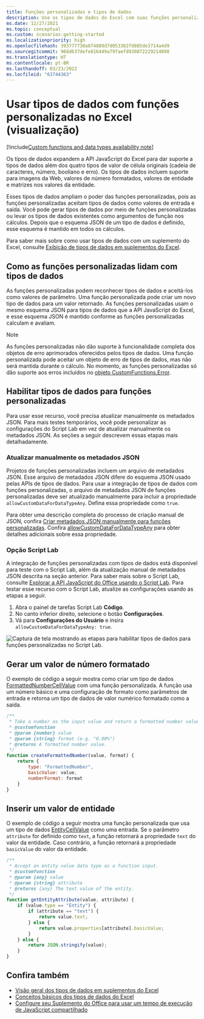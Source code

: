 ```yaml
---
title: Funções personalizadas e tipos de dados
description: Use os tipos de dados do Excel com suas funções personalizadas e Suplementos do Office.
ms.date: 12/27/2021
ms.topic: conceptual
ms.custom: scenarios:getting-started
ms.localizationpriority: high
ms.openlocfilehash: 393777730a6f4889d7d053382fd885de3714a4d9
ms.sourcegitcommit: 968d637defe816449a797aefd930872229214898
ms.translationtype: HT
ms.contentlocale: pt-BR
ms.lasthandoff: 03/23/2022
ms.locfileid: "63744363"
---
```

# <a name="use-data-types-with-custom-functions-in-excel-preview"></a>Usar tipos de dados com funções personalizadas no Excel (visualização)

[!include[Custom functions and data types availability note](../includes/excel-custom-functions-data-types-note.md)]

Os tipos de dados expandem a API JavaScript do Excel para dar suporte a tipos de dados além dos quatro tipos de valor de célula originais (cadeia de caracteres, número, booliano e erro). Os tipos de dados incluem suporte para imagens da Web, valores de número formatados, valores de entidade e matrizes nos valores da entidade.

Esses tipos de dados ampliam o poder das funções personalizadas, pois as funções personalizadas aceitam tipos de dados como valores de entrada e saída. Você pode gerar tipos de dados por meio de funções personalizadas ou levar os tipos de dados existentes como argumentos de função nos cálculos. Depois que o esquema JSON de um tipo de dados é definido, esse esquema é mantido em todos os cálculos.

Para saber mais sobre como usar tipos de dados com um suplemento do Excel, consulte [Exibição de tipos de dados em suplementos do Excel](excel-data-types-overview.md).

## <a name="how-custom-functions-handle-data-types"></a>Como as funções personalizadas lidam com tipos de dados

As funções personalizadas podem reconhecer tipos de dados e aceitá-los como valores de parâmetro. Uma função personalizada pode criar um novo tipo de dados para um valor retornado. As funções personalizadas usam o mesmo esquema JSON para tipos de dados que a API JavaScript do Excel, e esse esquema JSON é mantido conforme as funções personalizadas calculam e avaliam.

> [!NOTE]
> As funções personalizadas não dão suporte à funcionalidade completa dos objetos de erro aprimorados oferecidos pelos tipos de dados. Uma função personalizada pode aceitar um objeto de erro de tipos de dados, mas não será mantida durante o cálculo. No momento, as funções personalizadas só dão suporte aos erros incluídos no [objeto CustomFunctions.Error](custom-functions-errors.md).

## <a name="enable-data-types-for-custom-functions"></a>Habilitar tipos de dados para funções personalizadas

Para usar esse recurso, você precisa atualizar manualmente os metadados JSON. Para mais testes temporários, você pode personalizar as configurações do Script Lab em vez de atualizar manualmente os metadados JSON. As seções a seguir descrevem essas etapas mais detalhadamente.

### <a name="manually-update-json-metadata"></a>Atualizar manualmente os metadados JSON

Projetos de funções personalizadas incluem um arquivo de metadados JSON. Esse arquivo de metadados JSON difere do esquema JSON usado pelas APIs de tipos de dados. Para usar a integração de tipos de dados com funções personalizadas, o arquivo de metadados JSON de funções personalizadas deve ser atualizado manualmente para incluir a propriedade `allowCustomDataForDataTypeAny`. Defina essa propriedade como `true`.

Para obter uma descrição completa do processo de criação manual de JSON, confira [Criar metadados JSON manualmente para funções personalizadas](custom-functions-json.md). Confira [allowCustomDataForDataTypeAny](custom-functions-json.md#allowcustomdatafordatatypeany-preview) para obter detalhes adicionais sobre essa propriedade.

### <a name="script-lab-option"></a>Opção Script Lab

A integração de funções personalizadas com tipos de dados está disponível para teste com o Script Lab, além da atualização manual de metadados JSON descrita na seção anterior. Para saber mais sobre o Script Lab, consulte [Explorar a API JavaScript do Office usando o Script Lab](../overview/explore-with-script-lab.md). Para testar esse recurso com o Script Lab, atualize as configurações usando as etapas a seguir.

1. Abra o painel de tarefas Script Lab **Código**.
1. No canto inferior direito, selecione o botão **Configurações**.
1. Vá para **Configurações do Usuário** e insira `allowCustomDataForDataTypeAny: true`.

![Captura de tela mostrando as etapas para habilitar tipos de dados para funções personalizadas no Script Lab.](../images/custom-functions-script-lab-data-type.png)

## <a name="output-a-formatted-number-value"></a>Gerar um valor de número formatado

O exemplo de código a seguir mostra como criar um tipo de dados [FormattedNumberCellValue](/javascript/api/excel/excel.formattednumbercellvalue) com uma função personalizada. A função usa um número básico e uma configuração de formato como parâmetros de entrada e retorna um tipo de dados de valor numérico formatado como a saída.

```js
/**
 * Take a number as the input value and return a formatted number value as the output.
 * @customfunction
 * @param {number} value
 * @param {string} format (e.g. "0.00%")
 * @returns A formatted number value.
 */
function createFormattedNumber(value, format) {
    return {
        type: "FormattedNumber",
        basicValue: value,
        numberFormat: format
    }
}
```

## <a name="input-an-entity-value"></a>Inserir um valor de entidade

O exemplo de código a seguir mostra uma função personalizada que usa um tipo de dados [EntityCellValue](/javascript/api/excel/excel.entitycellvalue) como uma entrada. Se o parâmetro `attribute` for definido como `text`, a função retornará a propriedade `text` do valor da entidade. Caso contrário, a função retornará a propriedade `basicValue` do valor da entidade.

```js
/**
 * Accept an entity value data type as a function input.
 * @customfunction
 * @param {any} value
 * @param {string} attribute
 * @returns {any} The text value of the entity.
 */
function getEntityAttribute(value, attribute) {
    if (value.type == "Entity") {
        if (attribute == "text") {
            return value.text;
        } else {
            return value.properties[attribute].basicValue;
        }
    } else {
        return JSON.stringify(value);
    }
}
```

## <a name="see-also"></a>Confira também

* [Visão geral dos tipos de dados em suplementos do Excel](excel-data-types-overview.md)
* [Conceitos básicos dos tipos de dados do Excel](excel-data-types-concepts.md)
* [Configure seu Suplemento do Office para usar um tempo de execução de JavaScript compartilhado](../develop/configure-your-add-in-to-use-a-shared-runtime.md)
